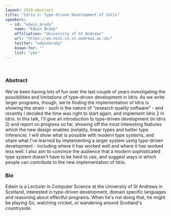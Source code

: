 ```yaml
---
layout: 2019-abstract
title: "Idris 2: Type-driven Development of Idris"
speakers:
  - id: "edwin_brady"
    name: "Edwin Brady"
    affiliation: "University of St Andrews"
    url: "https://eb.host.cs.st-andrews.ac.uk/"
    twitter: "edwinbrady"
    known-for: ""
    list: "yes"
---
```


<br/>

### Abstract

We've been having lots of fun over the last couple of years investigating the possibilities and limitations of type-driven development in Idris. As we write larger programs, though, we're finding the implementation of Idris is showing the strain - such is the nature of "research quality software" - and recently I decided the time was right to start again, and implement Idris 2 in Idris. In this talk, I'll give an introduction to type-driven development (in Idris 2) and report on progress so far, showing off the most interesting features which the new design enables (notably, linear types and better type inference). I will show what is possible with modern type systems, and share what I've learned by implementing a larger system using type-driven development - including where it has worked well and where it has worked less well. I also aim to convince the audience that a modern sophisticated type system doesn't have to be hard to use, and suggest ways in which people can contribute to the new implementation of Idris.

### Bio

Edwin is a Lecturer in Computer Science at the University of St Andrews in Scotland, interested in type-driven development, domain specific languages and reasoning about effectful programs. When he's not doing that, he might be playing Go, watching cricket, or wandering around Scotland's countryside.

